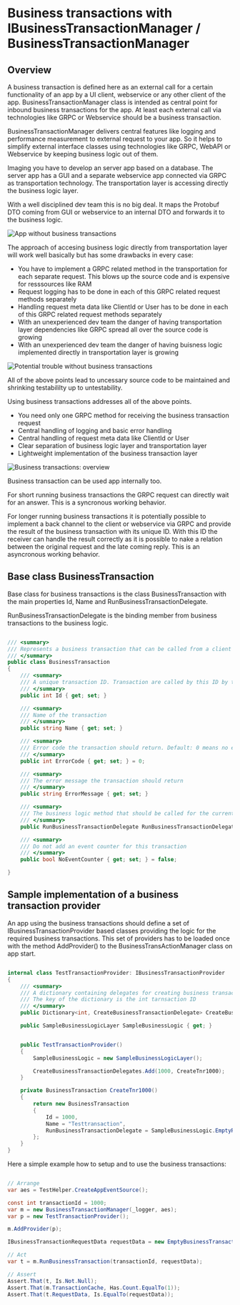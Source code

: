 # Business transactions with IBusinessTransactionManager / BusinessTransactionManager 

## Overview

A business transaction is defined here as an external call for a certain functionality of an app by a UI client, webservice or any other client of the app. BusinessTransactionManager class is intended as central point for inbound business transactions for the app. At least each external call via technologies like GRPC or Webservice should be a business transaction.

BusinessTransactionManager delivers central features like logging and performance measurement to external request to your app. So it helps to simplify external interface classes using technologies like GRPC, WebAPI or Webservice by keeping business logic out of them.

Imaging you have to develop an server app based on a database. The server app has a GUI and a separate webservice app connected via GRPC as transportation technology. The transportation layer is accessing directly the business logic layer. 

With a well disciplined dev team this is no big deal. It maps the Protobuf DTO coming from GUI or webservice to an internal DTO and forwards it to the business logic. 

![App without business transactions](BusinessTransactions3.jpg)

The approach of accesing business logic directly from transportation layer will work well basically but has some drawbacks in every case:

-   You have to implement a GRPC related method in the transportation for each separate request. This blows up the source code and is expensive for resssources like RAM
-   Request logging has to be done in each of this GRPC related request methods separately
-   Handling request meta data like ClientId or User has to be done in each of this GRPC related request methods separately
-   With an unexperienced dev team the danger of having transportation layer dependencies like GRPC spread all over the source code is growing
-   With an unexperienced dev team the danger of having buisness logic implemented directly in transportation layer is growing

![Potential trouble without business transactions](BusinessTransactions2.jpg)

All of the above points lead to uncessary source code to be maintained and shrinking testabililty up to untestability. 

Using business transactions addresses all of the above points.

-   You need only one GRPC method for receiving the business transaction request
-   Central handling of logging and basic error handling
-   Central handling of request meta data like ClientId or User
-   Clear separation of business logic layer and transportation layer
-   Lightweight implementation of the business transaction layer

![Business transactions: overview](BusinessTransactions1.jpg)

Business transaction can be used app internally too.

For short running business transactions the GRPC request can directly wait for an answer. This is a syncronous working behavior.

For longer running business transactions it is potentially possible to implement a back channel to the client or webservice via GRPC and provide the result of the business transaction with its unique ID. With this ID the receiver can handle the result correctly as it is possible to nake a relation between the original request and the late coming reply. This is an asyncronous working behavior.

## Base class BusinessTransaction

Base class for business transactions is the class BusinessTransaction with the main properties Id, Name and RunBusinessTransactionDelegate.

RunBusinessTransactionDelegate is the binding member from business transactions to the business logic.

``` csharp

/// <summary>
/// Represents a business transaction that can be called from a client the current app
/// </summary>
public class BusinessTransaction
{
    /// <summary>
    /// A unique transaction ID. Transaction are called by this ID by the client
    /// </summary>
    public int Id { get; set; }

    /// <summary>
    /// Name of the transaction
    /// </summary>
    public string Name { get; set; }

    /// <summary>
    /// Error code the transaction should return. Default: 0 means no error 
    /// </summary>
    public int ErrorCode { get; set; } = 0;

    /// <summary>
    /// The error message the transaction should return
    /// </summary>
    public string ErrorMessage { get; set; }

    /// <summary>
    /// The business logic method that should be called for the current transaction
    /// </summary>
    public RunBusinessTransactionDelegate RunBusinessTransactionDelegate { get; set; }

    /// <summary>
    /// Do not add an event counter for this transaction
    /// </summary>
    public bool NoEventCounter { get; set; } = false;

}

```

## Sample implementation of a business transaction provider

An app using the business transactions should define a set of IBusinessTransactionProvider based classes providing the logic for the required business transactions. 
This set of providers has to be loaded once  with the method AddProvider() to the BusinessTransActionManager class on app start.


``` csharp

internal class TestTransactionProvider: IBusinessTransactionProvider
{
    /// <summary>
    /// A dictionary containing delegates for creating business transactions.
    /// The key of the dictionary is the int tarnsaction ID
    /// </summary>
    public Dictionary<int, CreateBusinessTransactionDelegate> CreateBusinessTransactionDelegates { get; } = new();

    public SampleBusinessLogicLayer SampleBusinessLogic { get; } 


    public TestTransactionProvider()
    {
        SampleBusinessLogic = new SampleBusinessLogicLayer();

        CreateBusinessTransactionDelegates.Add(1000, CreateTnr1000);
    }

    private BusinessTransaction CreateTnr1000()
    {
        return new BusinessTransaction
        {
            Id = 1000,
            Name = "Testtransaction",
            RunBusinessTransactionDelegate = SampleBusinessLogic.EmptyRequest
        };
    }
}

```

Here a simple example how to setup and to use the business transactions:

``` csharp

// Arrange 
var aes = TestHelper.CreateAppEventSource();

const int transactionId = 1000;
var m = new BusinessTransactionManager(_logger, aes);
var p = new TestTransactionProvider();

m.AddProvider(p);

IBusinessTransactionRequestData requestData = new EmptyBusinessTransactionRequestData();

// Act  
var t = m.RunBusinessTransaction(transactionId, requestData);

// Assert
Assert.That(t, Is.Not.Null);
Assert.That(m.TransactionCache, Has.Count.EqualTo(1));
Assert.That(t.RequestData, Is.EqualTo(requestData));

```

